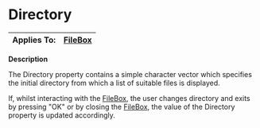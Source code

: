 




<h1 class="heading"><span class="name">Directory</span></h1>

| Applies To: | [FileBox](../a-z/filebox.md) |
| --- | ---  |


**Description**


The Directory property contains a simple character vector which specifies the initial directory from which a list of suitable files is displayed.


If, whilst interacting with the [FileBox](../a-z/filebox.md), the user changes directory and exits by pressing "OK" or by closing the [FileBox](../a-z/filebox.md), the value of the Directory property is updated accordingly.



